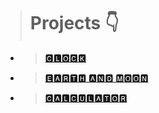 > # Projects 👇	

 - > [  🅲🅻🅾🅲🅺  ](./Clock/)

 - > [🅴🅰🆁🆃🅷 🅰🅽🅳 🅼🅾🅾🅽 ](./Earth%20and%20Moon%20around%20sun/)

 - > [🅲🅰🅻🅲🆄🅻🅰🆃🅾🆁 ](./Calculator/)

